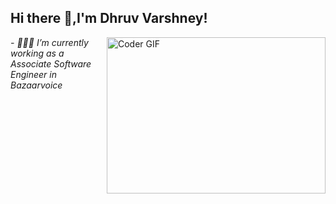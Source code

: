 ## Hi there 👋,I'm Dhruv Varshney! 

 <img align="right" alt="Coder GIF" height=250 width=350 src="https://magiccopy.xyz/assets/images/hadder.gif" />
 <em>
- 👨🏽‍💻 I’m currently working as a Associate Software Engineer in Bazaarvoice 
<br/> 
</em>
